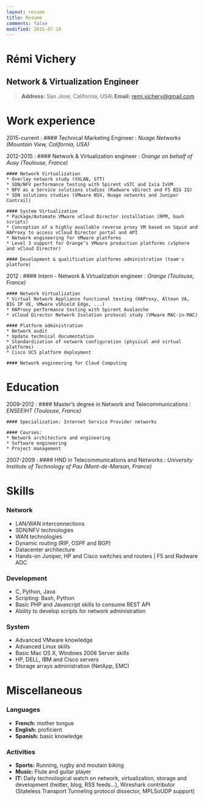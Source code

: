 ```yaml
---
layout: resume
title: Resume
comments: false
modified: 2015-07-10
---
```

Rémi Vichery
=====================

Network & Virtualization Engineer
---------------------

> **Address:** San Jose, California, USA\\
> **Email:** remi.vichery@gmail.com


Work experience
=========
2015-current
:   #### Technical Marketing Engineer
:   *Nuage Networks (Mountain View, California, USA)*

2012-2015
:   #### Network & Virtualization engineer
:	*Orange on behalf of Ausy (Toulouse, France)*

	#### Network Virtualization
	* Overlay network study (VXLAN, STT)
    * SDN/NFV performance testing with Spirent vSTC and Ixia IxVM
    * NFV as a Service solutions studies (Radware vDirect and F5 BIG IQ)
    * SDN solutions studies (VMware NSX, Nuage networks and Juniper Contrail)

    #### System Virtualization
    * Package/Automate VMware vCloud Director installation (RPM, bash scripts)
    * Conception of a highly available reverse proxy VM based on Squid and HAProxy to access vCloud Director portal and API
    * Network engineering for VMware platforms
    * Level 3 support for Orange’s VMware production platforms (vSphere and vCloud Director)

    #### Development & qualification platforms administration (team's platform)

2012
:   #### Intern - Network & Virtualization engineer
:	*Orange (Toulouse, France)*

	#### Network Virtualization
    * Virtual Network Appliance functional testing (HAProxy, Alteon VA, BIG IP VE, VMware vShield Edge, ...)
    * HAProxy performance testing with Spirent Avalanche
    * vCloud Director Network Isolation protocol study (VMware MAC-in-MAC)

	#### Platform administration
    * Network audit
    * Update technical documentation
    * Standardization of network configuration (physical and virtual platforms)
    * Cisco UCS platform deployment

	#### Network engineering for Cloud Computing

Education
=========

2009-2012
:   #### Master’s degree in Network and Telecommunications
:	*ENSEEIHT (Toulouse, France)*

    #### Specialization: Internet Service Provider networks

    #### Courses:
	* Network architecture and engineering
	* Software engineering
	* Project management


2007-2009
:   #### HND in Telecommunications and Networks
:    *University Institute of Technology of Pau (Mont-de-Marsan, France)*


Skills
============

### Network
 * LAN/WAN interconnections
 * SDN/NFV technologies
 * WAN technologies
 * Dynamic routing (RIP, OSPF and BGP)
 * Datacenter architecture
 * Hands-on Juniper, HP and Cisco switches and routers \| F5 and Radware ADC

### Development
 * C, Python, Java
 * Scripting: Bash, Python
 * Basic PHP and Javascript skills to consume REST API
 * Ability to develop scripts for network administration

### System
 * Advanced VMware knowledge
 * Advanced Linux skills
 * Basic Mac OS X, Windows 2008 Server skills
 * HP, DELL, IBM and Cisco servers
 * Storage arrays administration (NetApp, EMC)


Miscellaneous
============

### Languages
 * **French:** mother tongue
 * **English:** proficient
 * **Spanish:** basic knowledge


### Activities
 * **Sports:** Running, rugby and moutain biking
 * **Music:** Flute and guitar player
 * **IT:** Daily technological watch on network, virtualization, storage and development (twitter, blog, RSS feeds...), Wireshark contributor (Stateless Transport Tunneling protocol dissector, MPLSoUDP support)
